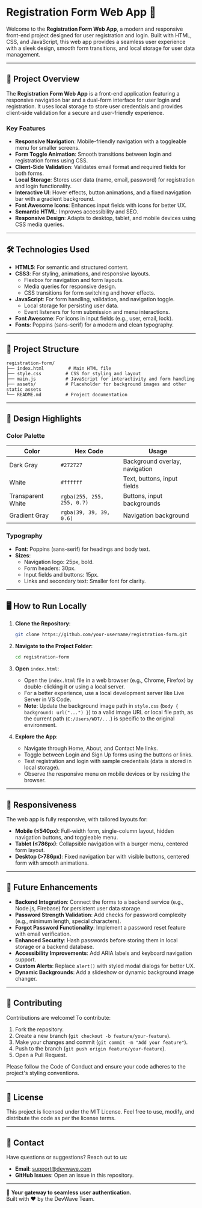 # Registration Form Web App 📝

Welcome to the **Registration Form Web App**, a modern and responsive front-end project designed for user registration and login. Built with HTML, CSS, and JavaScript, this web app provides a seamless user experience with a sleek design, smooth form transitions, and local storage for user data management.

---

## 🚀 Project Overview

The **Registration Form Web App** is a front-end application featuring a responsive navigation bar and a dual-form interface for user login and registration. It uses local storage to store user credentials and provides client-side validation for a secure and user-friendly experience.

### Key Features

- **Responsive Navigation**: Mobile-friendly navigation with a toggleable menu for smaller screens.
- **Form Toggle Animation**: Smooth transitions between login and registration forms using CSS.
- **Client-Side Validation**: Validates email format and required fields for both forms.
- **Local Storage**: Stores user data (name, email, password) for registration and login functionality.
- **Interactive UI**: Hover effects, button animations, and a fixed navigation bar with a gradient background.
- **Font Awesome Icons**: Enhances input fields with icons for better UX.
- **Semantic HTML**: Improves accessibility and SEO.
- **Responsive Design**: Adapts to desktop, tablet, and mobile devices using CSS media queries.

---

## 🛠️ Technologies Used

- **HTML5**: For semantic and structured content.
- **CSS3**: For styling, animations, and responsive layouts.
  - Flexbox for navigation and form layouts.
  - Media queries for responsive design.
  - CSS transitions for form switching and hover effects.
- **JavaScript**: For form handling, validation, and navigation toggle.
  - Local storage for persisting user data.
  - Event listeners for form submission and menu interactions.
- **Font Awesome**: For icons in input fields (e.g., user, email, lock).
- **Fonts**: Poppins (sans-serif) for a modern and clean typography.

---

## 📂 Project Structure

```
registration-form/
├── index.html         # Main HTML file
├── style.css         # CSS for styling and layout
├── main.js           # JavaScript for interactivity and form handling
├── assets/           # Placeholder for background images and other static assets
└── README.md         # Project documentation
```

---

## 🎨 Design Highlights

### Color Palette

| Color | Hex Code | Usage |
| --- | --- | --- |
| Dark Gray | `#272727` | Background overlay, navigation |
| White | `#ffffff` | Text, buttons, input fields |
| Transparent White | `rgba(255, 255, 255, 0.7)` | Buttons, input backgrounds |
| Gradient Gray | `rgba(39, 39, 39, 0.6)` | Navigation background |

### Typography

- **Font**: Poppins (sans-serif) for headings and body text.
- **Sizes**:
  - Navigation logo: 25px, bold.
  - Form headers: 30px.
  - Input fields and buttons: 15px.
  - Links and secondary text: Smaller font for clarity.

---

## 🖥️ How to Run Locally

1. **Clone the Repository**:

   ```bash
   git clone https://github.com/your-username/registration-form.git
   ```

2. **Navigate to the Project Folder**:

   ```bash
   cd registration-form
   ```

3. **Open** `index.html`:

   - Open the `index.html` file in a web browser (e.g., Chrome, Firefox) by double-clicking it or using a local server.
   - For a better experience, use a local development server like Live Server in VS Code.
   - **Note**: Update the background image path in `style.css` (`body { background: url("...") }`) to a valid image URL or local file path, as the current path (`C:/Users/WDT/...`) is specific to the original environment.

4. **Explore the App**:

   - Navigate through Home, About, and Contact Me links.
   - Toggle between Login and Sign Up forms using the buttons or links.
   - Test registration and login with sample credentials (data is stored in local storage).
   - Observe the responsive menu on mobile devices or by resizing the browser.

---

## 📱 Responsiveness

The web app is fully responsive, with tailored layouts for:

- **Mobile (≤540px)**: Full-width form, single-column layout, hidden navigation buttons, and toggleable menu.
- **Tablet (≤786px)**: Collapsible navigation with a burger menu, centered form layout.
- **Desktop (&gt;786px)**: Fixed navigation bar with visible buttons, centered form with smooth animations.

---

## 🌟 Future Enhancements

- **Backend Integration**: Connect the forms to a backend service (e.g., Node.js, Firebase) for persistent user data storage.
- **Password Strength Validation**: Add checks for password complexity (e.g., minimum length, special characters).
- **Forgot Password Functionality**: Implement a password reset feature with email verification.
- **Enhanced Security**: Hash passwords before storing them in local storage or a backend database.
- **Accessibility Improvements**: Add ARIA labels and keyboard navigation support.
- **Custom Alerts**: Replace `alert()` with styled modal dialogs for better UX.
- **Dynamic Backgrounds**: Add a slideshow or dynamic background image changer.

---

## 🤝 Contributing

Contributions are welcome! To contribute:

1. Fork the repository.
2. Create a new branch (`git checkout -b feature/your-feature`).
3. Make your changes and commit (`git commit -m "Add your feature"`).
4. Push to the branch (`git push origin feature/your-feature`).
5. Open a Pull Request.

Please follow the Code of Conduct and ensure your code adheres to the project's styling conventions.

---

## 📜 License

This project is licensed under the MIT License. Feel free to use, modify, and distribute the code as per the license terms.

---

## 📧 Contact

Have questions or suggestions? Reach out to us:

- **Email**: support@devwave.com
- **GitHub Issues**: Open an issue in this repository.

---

📝 **Your gateway to seamless user authentication.**\
Built with ❤️ by the DevWave Team.